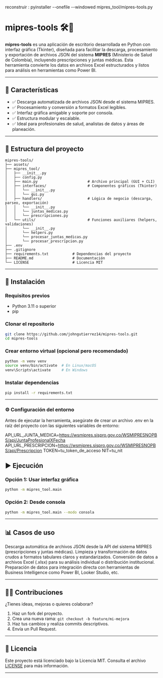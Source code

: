 reconstruir : pyinstaller --onefile --windowed mipres_tool/mipres-tools.py

# mipres-tools 🛠️📄

**mipres-tools** es una aplicación de escritorio desarrollada en Python con interfaz gráfica (Tkinter), diseñada para facilitar la descarga, procesamiento y exportación de archivos JSON del sistema **MIPRES** (Ministerio de Salud de Colombia), incluyendo prescripciones y juntas médicas. Esta herramienta convierte los datos en archivos Excel estructurados y listos para análisis en herramientas como Power BI.

---

## 🧩 Características

- ✅ Descarga automatizada de archivos JSON desde el sistema MIPRES.
- ✅ Procesamiento y conversión a formatos Excel legibles.
- ✅ Interfaz gráfica amigable y soporte por consola.
- ✅ Estructura modular y escalable.
- ✅ Ideal para profesionales de salud, analistas de datos y áreas de planeación.

---

## 📂 Estructura del proyecto

```
mipres-tools/
├── assets/
├── mipres_tool/
│   ├── __init__.py
│   ├── config.py
│   ├── main.py                       # Archivo principal (GUI + CLI)
│   ├── interfaces/                   # Componentes gráficos (Tkinter)
│   │   └── __init__.py
│   │   └── gui.py
│   ├── handlers/                     # Lógica de negocio (descarga, parseo, exportación)
│   │   └── __init__.py
│   │   └── juntas_medicas.py
│   │   └── prescripciones.py
│   └── utils/                        # Funciones auxiliares (helpers, validaciones)
│       └── __init__.py
│       └── helpers.py
│       └── procesar_juntas_medicas.py
│       └── procesar_prescripcion.py
├── .env
├── .gitignore
├── requirements.txt           # Dependencias del proyecto
├── README.md                  # Documentación
└── LICENSE                    # Licencia MIT
```

---

## 🚀 Instalación

### Requisitos previos
- Python 3.11 o superior
- pip

### Clonar el repositorio

```bash
git clone https://github.com/johngutierrez14/mipres-tools.git
cd mipres-tools
```

### Crear entorno virtual (opcional pero recomendado)

```bash
python -m venv venv
source venv/bin/activate  # En Linux/macOS
venv\Scripts\activate     # En Windows
```

### Instalar dependencias

```bash
pip install -r requirements.txt
```

---
### ⚙️ Configuración del entorno
Antes de ejecutar la herramienta, asegúrate de crear un archivo .env en la raíz del proyecto con las siguientes variables de entorno:

API_URL_JUNTA_MEDICA=https://wsmipres.sispro.gov.co/WSMIPRESNOPBS/api/JuntaProfesionalXFecha
API_URL_PRESCRIPCION=https://wsmipres.sispro.gov.co/WSMIPRESNOPBS/api/Prescripcion
TOKEN=tu_token_de_acceso
NIT=tu_nit

## ▶️ Ejecución

### Opción 1: Usar interfaz gráfica

```bash
python -m mipres_tool.main
```

### Opción 2: Desde consola

```bash
python -m mipres_tool.main --modo consola
```

---

## 📊 Casos de uso

Descarga automática de archivos JSON desde la API del sistema MIPRES (prescripciones y juntas médicas).
Limpieza y transformación de datos crudos a formatos tabulares claros y estandarizados.
Conversión de datos a archivos Excel (.xlsx) para su análisis individual o distribución institucional.
Preparación de datos para integración directa con herramientas de Business Intelligence como Power BI, Looker Studio, etc.


---

## 👩‍💻 Contribuciones

¿Tienes ideas, mejoras o quieres colaborar?

1. Haz un fork del proyecto.
2. Crea una nueva rama: `git checkout -b feature/mi-mejora`
3. Haz tus cambios y realiza commits descriptivos.
4. Envía un Pull Request.

---

## 📄 Licencia

Este proyecto está licenciado bajo la Licencia MIT. Consulta el archivo [LICENSE](LICENSE) para más información.

---